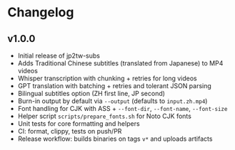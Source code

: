 # Changelog

## v1.0.0

- Initial release of jp2tw-subs
- Adds Traditional Chinese subtitles (translated from Japanese) to MP4 videos
- Whisper transcription with chunking + retries for long videos
- GPT translation with batching + retries and tolerant JSON parsing
- Bilingual subtitles option (ZH first line, JP second)
- Burn-in output by default via `--output` (defaults to `input.zh.mp4`)
- Font handling for CJK with ASS + `--font-dir`, `--font-name`, `--font-size`
- Helper script `scripts/prepare_fonts.sh` for Noto CJK fonts
- Unit tests for core formatting and helpers
- CI: format, clippy, tests on push/PR
- Release workflow: builds binaries on tags `v*` and uploads artifacts
